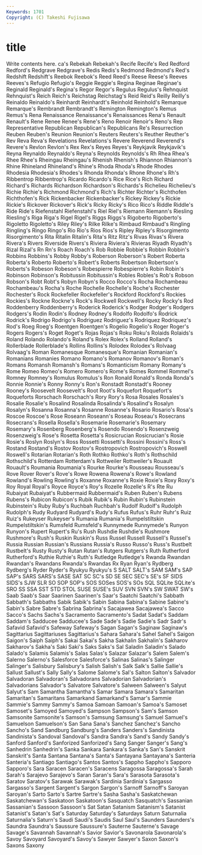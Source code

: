 ```yaml
---
Keywords: 1701 
Copyright: (C) Takeshi Fujisawa
---
```


# title

Write contents here.
ca's Rebekah Rebekah's Recife Recife's
Red Redford Redford's Redgrave Redgrave's Redis Redis's Redmond Redmond's Red's
Redshift Redshift's Reebok Reebok's Reed Reed's Reese Reese's Reeves Reeves's
Refugio Refugio's Reggie Reggie's Regina Reginae Reginae's Reginald Reginald's Regina's
Regor Regor's Regulus Regulus's Rehnquist Rehnquist's Reich Reich's Reichstag Reichstag's
Reid Reid's Reilly Reilly's Reinaldo Reinaldo's Reinhardt Reinhardt's Reinhold Reinhold's
Remarque Remarque's Rembrandt Rembrandt's Remington Remington's Remus Remus's Rena Renaissance
Renaissance's Renaissances Rena's Renault Renault's Rene Renee Renee's Rene's Reno
Renoir Renoir's Reno's Rep Representative Republican Republican's Republicans Re's Resurrection
Reuben Reuben's Reunion Reunion's Reuters Reuters's Reuther Reuther's Rev Reva
Reva's Revelations Revelations's Revere Reverend Reverend's Revere's Revlon Revlon's Rex
Rex's Reyes Reyes's Reykjavik Reykjavik's Reyna Reynaldo Reynaldo's Reyna's Reynolds
Reynolds's Rh Rhea Rhea's Rhee Rhee's Rheingau Rheingau's Rhenish Rhenish's
Rhiannon Rhiannon's Rhine Rhineland Rhineland's Rhine's Rhoda Rhoda's Rhode Rhodes
Rhodesia Rhodesia's Rhodes's Rhonda Rhonda's Rhone Rhone's Rh's Ribbentrop Ribbentrop's
Ricardo Ricardo's Rice Rice's Rich Richard Richard's Richards Richardson Richardson's
Richards's Richelieu Richelieu's Richie Richie's Richmond Richmond's Rich's Richter Richter's
Richthofen Richthofen's Rick Rickenbacker Rickenbacker's Rickey Rickey's Rickie Rickie's Rickover
Rickover's Rick's Ricky Ricky's Rico Rico's Riddle Riddle's Ride Ride's
Riefenstahl Riefenstahl's Riel Riel's Riemann Riemann's Riesling Riesling's Riga Riga's
Rigel Rigel's Riggs Riggs's Rigoberto Rigoberto's Rigoletto Rigoletto's Riley Riley's
Rilke Rilke's Rimbaud Rimbaud's Ringling Ringling's Ringo Ringo's Rio Rio's
Rios Rios's Ripley Ripley's Risorgimento Risorgimento's Rita Ritalin Ritalin's Rita's
Ritz Ritz's Rivas Rivas's Rivera Rivera's Rivers Riverside Rivers's Riviera
Riviera's Rivieras Riyadh Riyadh's Rizal Rizal's Rn Rn's Roach Roach's
Rob Robbie Robbie's Robbin Robbin's Robbins Robbins's Robby Robby's Roberson
Roberson's Robert Roberta Roberta's Roberto Roberto's Robert's Roberts Robertson Robertson's
Roberts's Robeson Robeson's Robespierre Robespierre's Robin Robin's Robinson Robinson's Robitussin
Robitussin's Robles Robles's Rob's Robson Robson's Robt Robt's Robyn Robyn's
Rocco Rocco's Rocha Rochambeau Rochambeau's Rocha's Roche Rochelle Rochelle's Roche's
Rochester Rochester's Rock Rockefeller Rockefeller's Rockford Rockford's Rockies Rockies's Rockne
Rockne's Rock's Rockwell Rockwell's Rocky Rocky's Rod Roddenberry Roddenberry's Roderick
Roderick's Rodger Rodger's Rodgers Rodgers's Rodin Rodin's Rodney Rodney's Rodolfo
Rodolfo's Rodrick Rodrick's Rodrigo Rodrigo's Rodriguez Rodriguez's Rodriquez Rodriquez's Rod's
Roeg Roeg's Roentgen Roentgen's Rogelio Rogelio's Roger Roger's Rogers Rogers's
Roget Roget's Rojas Rojas's Roku Roku's Rolaids Rolaids's Roland Rolando
Rolando's Roland's Rolex Rolex's Rolland Rolland's Rollerblade Rollerblade's Rollins Rollins's
Rolodex Rolodex's Rolvaag Rolvaag's Roman Romanesque Romanesque's Romanian Romanian's Romanians
Romanies Romano Romano's Romanov Romanov's Roman's Romans Romansh Romansh's Romans's
Romanticism Romany Romany's Rome Romeo Romeo's Romero Romero's Rome's Romes
Rommel Rommel's Romney Romney's Romulus Romulus's Ron Ronald Ronald's Ronda
Ronda's Ronnie Ronnie's Ronny Ronny's Ron's Ronstadt Ronstadt's Rooney Rooney's
Roosevelt Roosevelt's Root Root's Roquefort Roquefort's Roqueforts Rorschach Rorschach's Rory
Rory's Rosa Rosales Rosales's Rosalie Rosalie's Rosalind Rosalinda Rosalinda's Rosalind's
Rosalyn Rosalyn's Rosanna Rosanna's Rosanne Rosanne's Rosario Rosario's Rosa's Roscoe
Roscoe's Rose Roseann Roseann's Roseau Roseau's Rosecrans Rosecrans's Rosella Rosella's
Rosemarie Rosemarie's Rosemary Rosemary's Rosenberg Rosenberg's Rosendo Rosendo's Rosenzweig Rosenzweig's
Rose's Rosetta Rosetta's Rosicrucian Rosicrucian's Rosie Rosie's Roslyn Roslyn's Ross
Rossetti Rossetti's Rossini Rossini's Ross's Rostand Rostand's Rostov Rostov's Rostropovich
Rostropovich's Roswell Roswell's Rotarian Rotarian's Roth Rothko Rothko's Roth's Rothschild
Rothschild's Rotterdam Rotterdam's Rottweiler Rottweiler's Rouault Rouault's Roumania Roumania's Rourke
Rourke's Rousseau Rousseau's Rove Rover Rover's Rove's Rowe Rowena Rowena's
Rowe's Rowland Rowland's Rowling Rowling's Roxanne Roxanne's Roxie Roxie's Roxy
Roxy's Roy Royal Royal's Royce Royce's Roy's Rozelle Rozelle's R's
Rte Ru Rubaiyat Rubaiyat's Rubbermaid Rubbermaid's Ruben Ruben's Rubens Rubens's
Rubicon Rubicon's Rubik Rubik's Rubin Rubin's Rubinstein Rubinstein's Ruby Ruby's
Ruchbah Ruchbah's Rudolf Rudolf's Rudolph Rudolph's Rudy Rudyard Rudyard's Rudy's
Rufus Rufus's Ruhr Ruhr's Ruiz Ruiz's Rukeyser Rukeyser's Rumania Rumania's
Rumpelstiltskin Rumpelstiltskin's Rumsfeld Rumsfeld's Runnymede Runnymede's Runyon Runyon's Rupert Rupert's
Ru's Rush Rushdie Rushdie's Rushmore Rushmore's Rush's Ruskin Ruskin's Russ
Russel Russell Russell's Russel's Russia Russian Russian's Russians Russia's Russo
Russo's Russ's Rustbelt Rustbelt's Rusty Rusty's Rutan Rutan's Rutgers Rutgers's
Ruth Rutherford Rutherford's Ruthie Ruthie's Ruth's Rutledge Rutledge's Rwanda Rwandan
Rwandan's Rwandans Rwanda's Rwandas Rx Ryan Ryan's Rydberg Rydberg's Ryder
Ryder's Ryukyu Ryukyu's S SALT SALT's SAM SAM's SAP SAP's
SARS SARS's SASE SAT SC SC's SD SE SEC SEC's
SE's SF SIDS SIDS's SJW SLR SO SOP SOP's SOS
SOSes SOS's SOs SQL SQLite SQLite's SRO SS SSA SST
STD STOL SUSE SUSE's SUV SVN SVN's SW SWAT SW's
Saab Saab's Saar Saarinen Saarinen's Saar's Saatchi Saatchi's Sabbath Sabbath's
Sabbaths Sabik Sabik's Sabin Sabina Sabina's Sabine Sabine's Sabin's Sabre
Sabre's Sabrina Sabrina's Sacajawea Sacajawea's Sacco Sacco's Sachs Sachs's Sacramento
Sacramento's Sadat Sadat's Saddam Saddam's Sadducee Sadducee's Sade Sade's Sadie
Sadie's Sadr Sadr's Safavid Safavid's Safeway Safeway's Sagan Sagan's Saginaw
Saginaw's Sagittarius Sagittariuses Sagittarius's Sahara Sahara's Sahel Sahel's Saigon Saigon's
Saiph Saiph's Sakai Sakai's Sakha Sakhalin Sakhalin's Sakharov Sakharov's Sakha's
Saki Saki's Saks Saks's Sal Saladin Saladin's Salado Salado's Salamis
Salamis's Salas Salas's Salazar Salazar's Salem Salem's Salerno Salerno's Salesforce
Salesforce's Salinas Salinas's Salinger Salinger's Salisbury Salisbury's Salish Salish's Salk
Salk's Sallie Sallie's Sallust Sallust's Sally Sally's Salome Salome's Sal's
Salton Salton's Salvador Salvadoran Salvadoran's Salvadorans Salvadorian Salvadorian's Salvadorians Salvador's
Salvatore Salvatore's Salween Salween's Salyut Salyut's Sam Samantha Samantha's Samar
Samara Samara's Samaritan Samaritan's Samaritans Samarkand Samarkand's Samar's Sammie Sammie's
Sammy Sammy's Samoa Samoan Samoan's Samoa's Samoset Samoset's Samoyed Samoyed's
Sampson Sampson's Sam's Samson Samsonite Samsonite's Samson's Samsung Samsung's Samuel
Samuel's Samuelson Samuelson's San Sana Sana's Sanchez Sanchez's Sancho Sancho's
Sand Sandburg Sandburg's Sanders Sanders's Sandinista Sandinista's Sandoval Sandoval's Sandra
Sandra's Sand's Sandy Sandy's Sanford Sanford's Sanforized Sanforized's Sang Sanger
Sanger's Sang's Sanhedrin Sanhedrin's Sanka Sankara Sankara's Sanka's San's Sanskrit
Sanskrit's Santa Santana Santana's Santa's Santayana Santayana's Santeria Santeria's Santiago
Santiago's Santos Santos's Sappho Sappho's Sapporo Sapporo's Sara Saracen Saracen's
Saracens Saragossa Saragossa's Sarah Sarah's Sarajevo Sarajevo's Saran Saran's Sara's
Sarasota Sarasota's Saratov Saratov's Sarawak Sarawak's Sardinia Sardinia's Sargasso Sargasso's
Sargent Sargent's Sargon Sargon's Sarnoff Sarnoff's Saroyan Saroyan's Sarto Sarto's
Sartre Sartre's Sasha Sasha's Saskatchewan Saskatchewan's Saskatoon Saskatoon's Sasquatch Sasquatch's
Sassanian Sassanian's Sassoon Sassoon's Sat Satan Satanism Satanism's Satanist Satanist's
Satan's Sat's Saturday Saturday's Saturdays Saturn Saturnalia Saturnalia's Saturn's Saudi
Saudi's Saudis Saul Saul's Saunders Saunders's Saundra Saundra's Saussure Saussure's
Sauterne Sauterne's Savage Savage's Savannah Savannah's Savior Savior's Savonarola Savonarola's
Savoy Savoyard Savoyard's Savoy's Sawyer Sawyer's Saxon Saxon's Saxons Saxony
